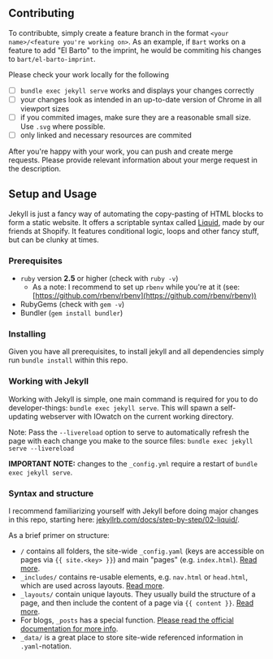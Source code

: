 ## Contributing

To contribubte, simply create a feature branch in the format `<your name>/<feature you're working on>`. As an example, if `Bart` works on a feature to add "El Barto" to the imprint, he would be commiting his changes to `bart/el-barto-imprint`.

Please check your work locally for the following

- [ ] `bundle exec jekyll serve` works and displays your changes correctly
- [ ] your changes look as intended in an up-to-date version of Chrome in all viewport sizes
- [ ] if you commited images, make sure they are a reasonable small size. Use `.svg` where possible.
- [ ] only linked and necessary resources are commited

After you're happy with your work, you can push and create merge requests. Please provide relevant information about your merge request in the description.

## Setup and Usage

Jekyll is just a fancy way of automating the copy-pasting of HTML blocks to form a static website. It offers a scriptable syntax called [Liquid](https://shopify.github.io/liquid/), made by our friends at Shopify. It features conditional logic, loops and other fancy stuff, but can be clunky at times.

### Prerequisites

- `ruby` version **2.5** or higher (check with `ruby -v`)
  - As a note: I recommend to set up `rbenv` while you're at it (see: [https://github.com/rbenv/rbenv](https://github.com/rbenv/rbenv))
- RubyGems (check with `gem -v`)
- Bundler (`gem install bundler`)

### Installing

Given you have all prerequisites, to install jekyll and all dependencies simply run `bundle install` within this repo.

### Working with Jekyll

Working with Jekyll is simple, one main command is required for you to do developer-things: `bundle exec jekyll serve`. This will spawn a self-updating webserver with IOwatch on the current working directory.

Note: Pass the `--livereload` option to serve to automatically refresh the page with each change you make to the source files: `bundle exec jekyll serve --livereload`

**IMPORTANT NOTE:** changes to the `_config.yml` require a restart of `bundle exec jekyll serve`.

### Syntax and structure

I recommend familiarizing yourself with Jekyll before doing major changes in this repo, starting here: [jekyllrb.com/docs/step-by-step/02-liquid/](https://jekyllrb.com/docs/step-by-step/02-liquid/).

As a brief primer on structure:

- `/` contains all folders, the site-wide `_config.yaml` (keys are accessible on pages via `{{ site.<key> }}`) and main "pages" (e.g. `index.html`). [Read more](https://jekyllrb.com/docs/pages/).
- `_includes/` contains re-usable elements, e.g. `nav.html` or `head.html`, which are used across layouts. [Read more](https://jekyllrb.com/docs/includes/).
- `_layouts/` contain unique layouts. They usually build the structure of a page, and then include the content of a page via `{{ content }}`. [Read more](https://jekyllrb.com/docs/layouts/).
- For blogs, `_posts` has a special function. [Please read the official documentation for more info](https://jekyllrb.com/docs/posts/).
- `_data/` is a great place to store site-wide referenced information in `.yaml`-notation.
